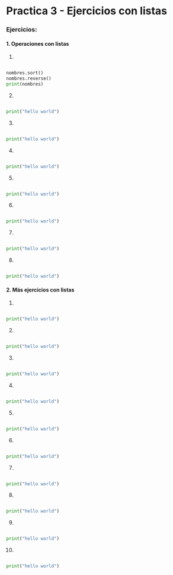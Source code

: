 # Practica 3 - Ejercicios con listas

### Ejercicios:
#### 1. Operaciones con listas

1.

```python

nombres.sort()
nombres.reverse()
print(nombres)

```

2.

```python

print("hello world")

```

3.

```python

print("hello world")

```

4.

```python

print("hello world")

```

5.

```python

print("hello world")

```

6.

```python

print("hello world")

```

7.

```python

print("hello world")

```

8.

```python

print("hello world")

```

#### 2. Más ejercicios con listas

1.

```python

print("hello world")

```

2.

```python

print("hello world")

```

3.

```python

print("hello world")

```

4.

```python

print("hello world")

```

5.

```python

print("hello world")

```

6.

```python

print("hello world")

```

7.

```python

print("hello world")

```

8.

```python

print("hello world")

```

9.

```python

print("hello world")

```

10.

```python

print("hello world")

```